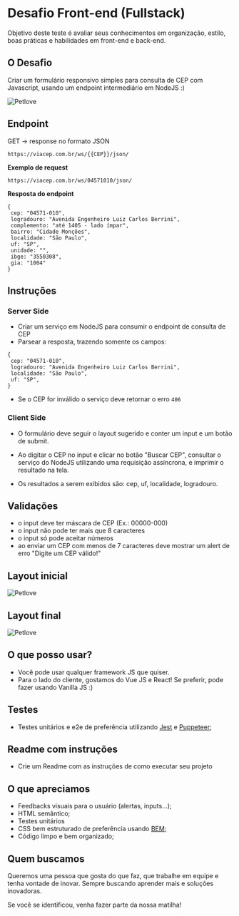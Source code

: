 # Desafio Front-end (Fullstack)

Objetivo deste teste é avaliar seus conhecimentos em organização, estilo, boas práticas e habilidades em front-end e back-end.

## O Desafio

Criar um formulário responsivo simples para consulta de CEP com Javascript, usando um endpoint intermediário em NodeJS :)


![Petlove](https://github.com/petlove/code-challenge/blob/master/frontend/layout_final.gif)

## Endpoint

GET -> response no formato JSON

`https://viacep.com.br/ws/{{CEP}}/json/`

**Exemplo de request**

`https://viacep.com.br/ws/04571010/json/`

**Resposta do endpoint**

```
{
 cep: "04571-010",
 logradouro: "Avenida Engenheiro Luiz Carlos Berrini",
 complemento: "até 1405 - lado ímpar",
 bairro: "Cidade Monções",
 localidade: "São Paulo",
 uf: "SP",
 unidade: "",
 ibge: "3550308",
 gia: "1004"
}
```

## Instruções

### Server Side

- Criar um serviço em NodeJS para consumir o endpoint de consulta de CEP
- Parsear a resposta, trazendo somente os campos:

```
{
 cep: "04571-010",
 logradouro: "Avenida Engenheiro Luiz Carlos Berrini",
 localidade: "São Paulo",
 uf: "SP",
}
```

- Se o CEP for inválido o serviço deve retornar o erro `406`

### Client Side

- O formulário deve seguir o layout sugerido e conter um input e um botão de submit.

- Ao digitar o CEP no input e clicar no botão "Buscar CEP", consultar o serviço do NodeJS utilizando uma requisição assíncrona, e imprimir o resultado na tela.

- Os resultados a serem exibidos são: cep, uf, localidade, logradouro.


## Validações

- o input deve ter máscara de CEP (Ex.: 00000-000)
- o input não pode ter mais que 8 caracteres
- o input só pode aceitar números
- ao enviar um CEP com menos de 7 caracteres deve mostrar um alert de erro "Digite um CEP válido!"


## Layout inicial
![Petlove](https://github.com/petlove/code-challenge/blob/master/frontend/layout_tela-inicial.png)

## Layout final
![Petlove](https://github.com/petlove/code-challenge/blob/master/frontend/layout_tela-final.png)


## O que posso usar?

- Você pode usar qualquer framework JS que quiser.
- Para o lado do cliente, gostamos do Vue JS e React! Se preferir, pode fazer usando Vanilla JS :)

## Testes

- Testes unitários e e2e de preferência utilizando [Jest](https://jestjs.io/) e [Puppeteer](https://github.com/GoogleChrome/puppeteer/);

## Readme com instruções

- Crie um Readme com as instruções de como executar seu projeto

## O que apreciamos

- Feedbacks visuais para o usuário (alertas, inputs...);
- HTML semântico;
- Testes unitários
- CSS bem estruturado de preferência usando [BEM](http://getbem.com/);
- Código limpo e bem organizado;

## Quem buscamos

Queremos uma pessoa que gosta do que faz, que trabalhe em equipe e tenha vontade de inovar. Sempre buscando aprender mais e soluções inovadoras.

Se você se identificou, venha fazer parte da nossa matilha!
